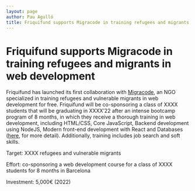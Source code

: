 ```yaml
---
layout: page
author: Pau Agulló
title: Friquifund supports Migracode in training refugees and migrants in web development
---
```


# Friquifund supports Migracode in training refugees and migrants in web development

Friquifund has launched its first collaboration with [Migracode](https://migracode.openculturalcenter.org/), an NGO specialized in training refugees
and vulnerable migrants in web development for free. Friquifund will be co-sponsoring a class of XXXX
students that will be graduating in XXXX’22 after an intense bootcamp program of 8 months, in which
they receive a thorough training in web development, including HTML/CSS, Core JavaScript, Backend
development using NodeJS, Modern front-end development with React and Databases ([here](https://syllabus.migracode.org/courses/introduction-3), for more
detail). Additionally, training includes job search and soft skills.

Target: XXXX refugees and vulnerable migrants

Effort: co-sponsoring a web development course for a class of XXXX students for 8 months in Barcelona

Investment: 5,000€ (2022)
